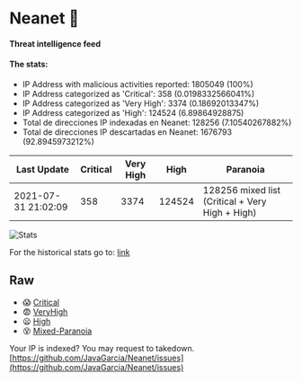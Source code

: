 # Neanet :hocho:
#### Threat intelligence feed
#### The stats:

- IP Address with malicious activities reported: 1805049 (100%)
- IP Address categorized as 'Critical':  358 (0.0198332566041%)
- IP Address categorized as 'Very High':  3374 (0.18692013347%)
- IP Address categorized as 'High':  124524 (6.89864928875)
- Total de direcciones IP indexadas en Neanet:  128256 (7.10540267882%)
- Total de direcciones IP descartadas en Neanet:  1676793 (92.8945973212%)

| Last Update | Critical | Very High | High | Paranoia |
| --- | --- | --- | --- | --- |
| 2021-07-31 21:02:09 | 358 | 3374 | 124524 | 128256 mixed list (Critical + Very High + High)|

![Stats](https://docs.google.com/spreadsheets/d/e/2PACX-1vSnaNMIXVabIpDJjufMlzH7poXnshF3mgd8Is1g9ytUEzVsP5my4Trn8f-xkoLLQ38xpL3HtmUexLo6/pubchart?oid=501124687&format=image)

For the historical stats go to: [link](/stats.csv)
## Raw
- :scream: [Critical](https://raw.githubusercontent.com/JavaGarcia/Neanet/master/blacklists/neanet_critical.txt)
- :fearful: [VeryHigh](https://raw.githubusercontent.com/JavaGarcia/Neanet/master/blacklists/neanet_veryHigh.txtt)
- :frowning: [High](https://raw.githubusercontent.com/JavaGarcia/Neanet/master/blacklists/neanet_high.txt)
- :dizzy_face: [Mixed-Paranoia](https://raw.githubusercontent.com/JavaGarcia/Neanet/master/blacklists/neanet_all.txt)


Your IP is indexed? You may request to takedown. [https://github.com/JavaGarcia/Neanet/issues](https://github.com/JavaGarcia/Neanet/issues)




















































































































































































































































































































































































































































































































































































































































































































































































































































































































































































































































































































































































































































































































































































































































































































































































































































































































































































































































































































































































































































































































































































































































































































































































































































































































































































































































































































































































































































































































































































































































































































































































































































































































































































































































































































































































































































































































































































































































































































































































































































































































































































































































































































































































































































































































































































































































































































































































































































































































































































































































































































































































































































































































































































































































































































































































































































































































































































































































































































































































































































































































































































































































































































































































































































































































































































































































































































































































































































































































































































































































































































































































































































































































































































































































































































































































































































































































































































































































































































































































































































































































